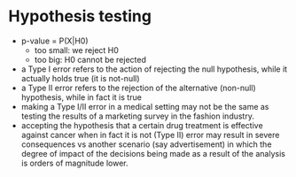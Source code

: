 # Hypothesis testing

- p-value = P(X|H0)
  - too small: we reject H0
  - too big: H0 cannot be rejected
- a Type I error refers to the action of rejecting the null hypothesis, while it actually holds true (it is not-null)
- a Type II error refers to the rejection of the alternative (non-null) hypothesis, while in fact it is true
- making a Type I/II error in a medical setting may not be the same as testing the results of a marketing survey in the fashion industry.
- accepting the hypothesis that a certain drug treatment is effective against cancer when in fact it is not (Type II) error may result in severe consequences vs another scenario (say advertisement) in which the degree of impact of the decisions being made as a result of the analysis is orders of magnitude lower.
